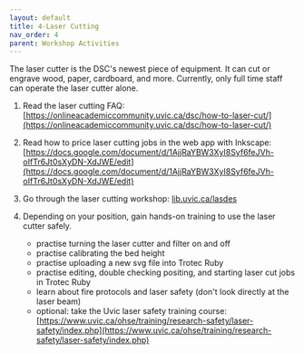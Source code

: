 ```yaml
---
layout: default
title: 4-Laser Cutting
nav_order: 4
parent: Workshop Activities
---
```


The laser cutter is the DSC's newest piece of equipment.  It can cut or engrave wood, paper, cardboard, and more.  Currently, only full time staff can operate the laser cutter alone.

1. Read the laser cutting FAQ: [https://onlineacademiccommunity.uvic.ca/dsc/how-to-laser-cut/](https://onlineacademiccommunity.uvic.ca/dsc/how-to-laser-cut/)

2. Read how to price laser cutting jobs in the web app with Inkscape: [https://docs.google.com/document/d/1AjjRaYBW3XyI8Syf6feJVh-oIfTr6Jt0sXyDN-XdJWE/edit](https://docs.google.com/document/d/1AjjRaYBW3XyI8Syf6feJVh-oIfTr6Jt0sXyDN-XdJWE/edit)

3. Go through the laser cutting workshop: [lib.uvic.ca/lasdes](https://uviclibraries.github.io/laser/)

4. Depending on your position, gain hands-on training to use the laser cutter safely.
    - practise turning the laser cutter and filter on and off
    - practise calibrating the bed height
    - practise uploading a new svg file into Trotec Ruby
    - practise editing, double checking positing, and starting laser cut jobs in Trotec Ruby
    - learn about fire protocols and laser safety (don't look directly at the laser beam)
    - optional: take the Uvic laser safety training course: [https://www.uvic.ca/ohse/training/research-safety/laser-safety/index.php](https://www.uvic.ca/ohse/training/research-safety/laser-safety/index.php)
